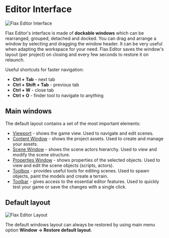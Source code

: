 # Editor Interface

![Flax Editor Interface](../get-started/media/flax-layout.png)

Flax Editor's interface is made of **dockable windows** which can be rearranged, grouped, detached and docked.
You can drag and arrange a window by selecting and dragging the window header. It can be very useful when adapting the workspace for your need. Flax Editor saves the window's layout (per project) on closing and every few seconds to restore it on relaunch.

Useful shortcuts for faster navigation:
* **Ctrl + Tab** - next tab
* **Ctrl + Shift + Tab** - previous tab
* **Ctrl + W** - close tab
* **Ctrl + O** - finder tool to navigate to anything

## Main windows

The default layout contains a set of the most important elements:
* [Viewport](windows/viewport.md) - shows the game view. Used to navigate and edit scenes.
* [Content Window](windows/content-window.md) - shows the project assets. Used to create and manage your assets.
* [Scene Window](windows/scene-window.md) - shows the scene actors hierarchy. Used to view and modify the scene structure.
* [Properties Window](windows/properties-window.md) - shows properties of the selected objects. Used to view and edit the scene objects (scripts, actors).
* [Toolbox](windows/toolbox.md) - provides useful tools for editing scenes. Used to spawn objects, paint the models and create a terrain.
* [Toolbar](windows/toolbar.md) - gives access to the essential editor features. Used to quickly test your game or save the changes with a single click.

## Default layout

![Flax Editor Layout](media/restore-layout.jpg)

The default windows layout can always be restored by using main menu option **Window -> Restore default layout**.


